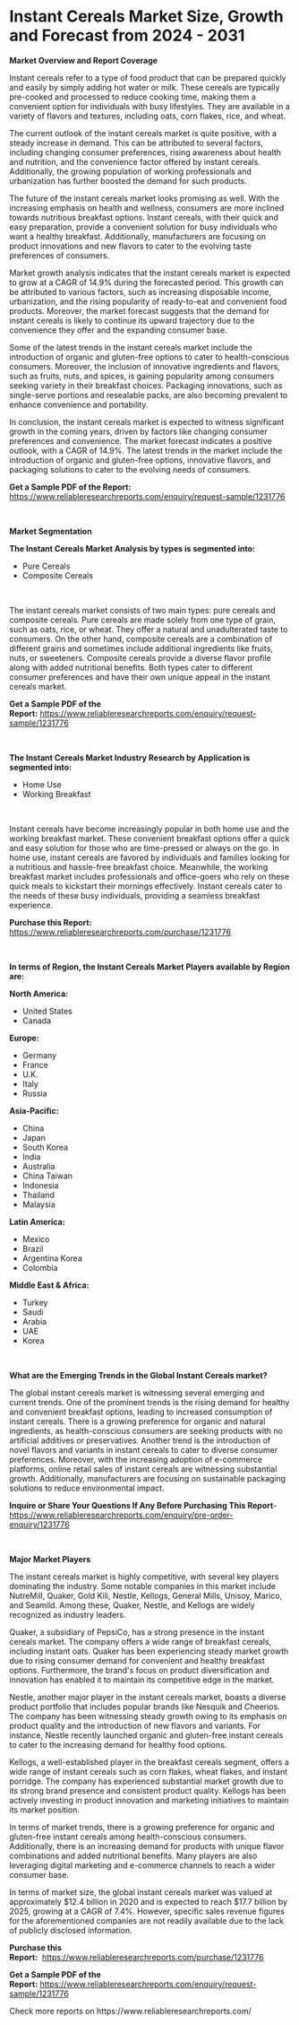 <p><h1>Instant Cereals Market Size, Growth and Forecast from 2024 - 2031</h1></p><p><strong>Market Overview and Report Coverage</strong></p>
<p><p>Instant cereals refer to a type of food product that can be prepared quickly and easily by simply adding hot water or milk. These cereals are typically pre-cooked and processed to reduce cooking time, making them a convenient option for individuals with busy lifestyles. They are available in a variety of flavors and textures, including oats, corn flakes, rice, and wheat.</p><p>The current outlook of the instant cereals market is quite positive, with a steady increase in demand. This can be attributed to several factors, including changing consumer preferences, rising awareness about health and nutrition, and the convenience factor offered by instant cereals. Additionally, the growing population of working professionals and urbanization has further boosted the demand for such products.</p><p>The future of the instant cereals market looks promising as well. With the increasing emphasis on health and wellness, consumers are more inclined towards nutritious breakfast options. Instant cereals, with their quick and easy preparation, provide a convenient solution for busy individuals who want a healthy breakfast. Additionally, manufacturers are focusing on product innovations and new flavors to cater to the evolving taste preferences of consumers.</p><p>Market growth analysis indicates that the instant cereals market is expected to grow at a CAGR of 14.9% during the forecasted period. This growth can be attributed to various factors, such as increasing disposable income, urbanization, and the rising popularity of ready-to-eat and convenient food products. Moreover, the market forecast suggests that the demand for instant cereals is likely to continue its upward trajectory due to the convenience they offer and the expanding consumer base.</p><p>Some of the latest trends in the instant cereals market include the introduction of organic and gluten-free options to cater to health-conscious consumers. Moreover, the inclusion of innovative ingredients and flavors, such as fruits, nuts, and spices, is gaining popularity among consumers seeking variety in their breakfast choices. Packaging innovations, such as single-serve portions and resealable packs, are also becoming prevalent to enhance convenience and portability.</p><p>In conclusion, the instant cereals market is expected to witness significant growth in the coming years, driven by factors like changing consumer preferences and convenience. The market forecast indicates a positive outlook, with a CAGR of 14.9%. The latest trends in the market include the introduction of organic and gluten-free options, innovative flavors, and packaging solutions to cater to the evolving needs of consumers.</p></p>
<p><strong>Get a Sample PDF of the Report:</strong> <a href="https://www.reliableresearchreports.com/enquiry/request-sample/1231776">https://www.reliableresearchreports.com/enquiry/request-sample/1231776</a></p>
<p>&nbsp;</p>
<p><strong>Market Segmentation</strong></p>
<p><strong>The Instant Cereals Market Analysis by types is segmented into:</strong></p>
<p><ul><li>Pure Cereals</li><li>Composite Cereals</li></ul></p>
<p>&nbsp;</p>
<p><p>The instant cereals market consists of two main types: pure cereals and composite cereals. Pure cereals are made solely from one type of grain, such as oats, rice, or wheat. They offer a natural and unadulterated taste to consumers. On the other hand, composite cereals are a combination of different grains and sometimes include additional ingredients like fruits, nuts, or sweeteners. Composite cereals provide a diverse flavor profile along with added nutritional benefits. Both types cater to different consumer preferences and have their own unique appeal in the instant cereals market.</p></p>
<p><strong>Get a Sample PDF of the Report:</strong>&nbsp;<a href="https://www.reliableresearchreports.com/enquiry/request-sample/1231776">https://www.reliableresearchreports.com/enquiry/request-sample/1231776</a></p>
<p>&nbsp;</p>
<p><strong>The Instant Cereals Market Industry Research by Application is segmented into:</strong></p>
<p><ul><li>Home Use</li><li>Working Breakfast</li></ul></p>
<p>&nbsp;</p>
<p><p>Instant cereals have become increasingly popular in both home use and the working breakfast market. These convenient breakfast options offer a quick and easy solution for those who are time-pressed or always on the go. In home use, instant cereals are favored by individuals and families looking for a nutritious and hassle-free breakfast choice. Meanwhile, the working breakfast market includes professionals and office-goers who rely on these quick meals to kickstart their mornings effectively. Instant cereals cater to the needs of these busy individuals, providing a seamless breakfast experience.</p></p>
<p><strong>Purchase this Report:</strong>&nbsp; <a href="https://www.reliableresearchreports.com/purchase/1231776">https://www.reliableresearchreports.com/purchase/1231776</a></p>
<p>&nbsp;</p>
<p><strong>In terms of Region, the Instant Cereals Market Players available by Region are:</strong></p>
<p>
    <p> <strong> North America: </strong>
        <ul>
            <li>United States</li>
            <li>Canada</li>
        </ul>
        </p> 
    <p> <strong> Europe: </strong>
        <ul>
            <li>Germany</li>
            <li>France</li>
            <li>U.K.</li>
            <li>Italy</li>
            <li>Russia</li>
        </ul>
        </p> 
    <p> <strong> Asia-Pacific: </strong>
        <ul>
            <li>China</li>
            <li>Japan</li>
            <li>South Korea</li>
            <li>India</li>
            <li>Australia</li>
            <li>China Taiwan</li>
            <li>Indonesia</li>
            <li>Thailand</li>
            <li>Malaysia</li>
        </ul>
        </p> 
    <p> <strong> Latin America: </strong>
        <ul>
            <li>Mexico</li>
            <li>Brazil</li>
            <li>Argentina Korea</li>
            <li>Colombia</li>
        </ul>
        </p> 
    <p> <strong> Middle East & Africa: </strong>
        <ul>
            <li>Turkey</li>
            <li>Saudi</li>
            <li>Arabia</li>
            <li>UAE</li>
            <li>Korea</li>
        </ul>
    </p>
    </p>
<p>&nbsp;</p>
<p><strong>What are the Emerging Trends in the Global Instant Cereals market?</strong></p>
<p><p>The global instant cereals market is witnessing several emerging and current trends. One of the prominent trends is the rising demand for healthy and convenient breakfast options, leading to increased consumption of instant cereals. There is a growing preference for organic and natural ingredients, as health-conscious consumers are seeking products with no artificial additives or preservatives. Another trend is the introduction of novel flavors and variants in instant cereals to cater to diverse consumer preferences. Moreover, with the increasing adoption of e-commerce platforms, online retail sales of instant cereals are witnessing substantial growth. Additionally, manufacturers are focusing on sustainable packaging solutions to reduce environmental impact.</p></p>
<p><strong>Inquire or Share Your Questions If Any Before Purchasing This Report</strong>- <a href="https://www.reliableresearchreports.com/enquiry/pre-order-enquiry/1231776">https://www.reliableresearchreports.com/enquiry/pre-order-enquiry/1231776</a></p>
<p>&nbsp;</p>
<p><strong>Major Market Players</strong></p>
<p><p>The instant cereals market is highly competitive, with several key players dominating the industry. Some notable companies in this market include NutreMill, Quaker, Gold Kili, Nestle, Kellogs, General Mills, Unisoy, Marico, and Seamild. Among these, Quaker, Nestle, and Kellogs are widely recognized as industry leaders.</p><p>Quaker, a subsidiary of PepsiCo, has a strong presence in the instant cereals market. The company offers a wide range of breakfast cereals, including instant oats. Quaker has been experiencing steady market growth due to rising consumer demand for convenient and healthy breakfast options. Furthermore, the brand's focus on product diversification and innovation has enabled it to maintain its competitive edge in the market.</p><p>Nestle, another major player in the instant cereals market, boasts a diverse product portfolio that includes popular brands like Nesquik and Cheerios. The company has been witnessing steady growth owing to its emphasis on product quality and the introduction of new flavors and variants. For instance, Nestle recently launched organic and gluten-free instant cereals to cater to the increasing demand for healthy food options.</p><p>Kellogs, a well-established player in the breakfast cereals segment, offers a wide range of instant cereals such as corn flakes, wheat flakes, and instant porridge. The company has experienced substantial market growth due to its strong brand presence and consistent product quality. Kellogs has been actively investing in product innovation and marketing initiatives to maintain its market position.</p><p>In terms of market trends, there is a growing preference for organic and gluten-free instant cereals among health-conscious consumers. Additionally, there is an increasing demand for products with unique flavor combinations and added nutritional benefits. Many players are also leveraging digital marketing and e-commerce channels to reach a wider consumer base.</p><p>In terms of market size, the global instant cereals market was valued at approximately $12.4 billion in 2020 and is expected to reach $17.7 billion by 2025, growing at a CAGR of 7.4%. However, specific sales revenue figures for the aforementioned companies are not readily available due to the lack of publicly disclosed information.</p></p>
<p><strong>Purchase this Report:</strong>&nbsp;&nbsp;<a href="https://www.reliableresearchreports.com/purchase/1231776">https://www.reliableresearchreports.com/purchase/1231776</a></p>
<p></p>
<p><strong>Get a Sample PDF of the Report:</strong>&nbsp;<a href="https://www.reliableresearchreports.com/enquiry/request-sample/1231776">https://www.reliableresearchreports.com/enquiry/request-sample/1231776</a></p>
<p>Check more reports on https://www.reliableresearchreports.com/</p>